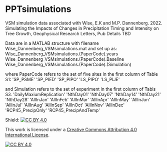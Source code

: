 # PPTsimulations
VSM simulation data associated with Wise, E.K and M.P. Dannenberg. 2022. Simulating the Impacts of Changes in Precipitation Timing and Intensity on Tree Growth, Geophysical Research Letters, Pub Details TBD

Data are in a MATLAB structure with filename Wise_Dannenberg_VSMsimulations.mat and set up as:
Wise_Dannenberg_VSMsimulations.(PaperCode).years
Wise_Dannenberg_VSMsimulations.(PaperCode).Baseline
Wise_Dannenberg_VSMsimulations.(PaperCode).(Simulation)

where PaperCode refers to the set of five sites in the first column of Table S1:
'SP_PSME'
'SP_PIED'
'SP_PIPO'
'LS_PIPO'
'LS_PIJE'

and Simulation refers to the set of  experiment in the first column of Tabls S3.
'DailyMaxiumReplication'
'NthDay01'
'NthDay07'
'NthDay14'
'NthDay21'
'NthDay28'
'AllInJan'
'AllInFeb'
'AllInMar'
'AllInApr'
'AllInMay'
'AllInJun'
'AllInJul'
'AllInAug'
'AllInSep'
'AllInOct'
'AllInNov'
'AllInDec'
'RCP45_PrecipOnly'
'RCP45_PrecipAndTemp'



Shield: [![CC BY 4.0][cc-by-shield]][cc-by]

This work is licensed under a
[Creative Commons Attribution 4.0 International License][cc-by].

[![CC BY 4.0][cc-by-image]][cc-by]

[cc-by]: http://creativecommons.org/licenses/by/4.0/
[cc-by-image]: https://i.creativecommons.org/l/by/4.0/88x31.png
[cc-by-shield]: https://img.shields.io/badge/License-CC%20BY%204.0-lightgrey.svg
